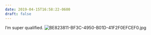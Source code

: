 ```yaml
---
date: 2019-04-15T16:58:22-0600
draft: false
---
```




I’m super qualified. ![BE823811-BF3C-4950-B01D-41F2F0EFCEF0.jpg](http://ianwhitney.micro.blog/uploads/2019/52bd7a2606.jpg)



